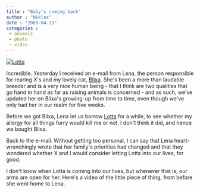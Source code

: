 ```yaml
---
title : "Baby’s coming back"
author : "Niklas"
date : "2009-04-23"
categories : 
 - animals
 - photo
 - video
---
```


[![Lotta](http://farm4.static.flickr.com/3086/3192545802_c74b6a4fff.jpg)](http://www.flickr.com/photos/pivic/3192545802)

Incredible. Yesterday I received an e-mail from Lena, the person responsible for rearing X's and my lovely cat, [Blixa](http://www.flickr.com/photos/pivic/3459647663). She's been a more than laudable breeder and is a very nice human being - that I think are two qualities that go hand in hand as far as raising animals is concerned - and as such, we've updated her on Blixa's growing-up from time to time, even though we've only had her in our realm for five weeks.

Before we got Blixa, Lena let us borrow [Lotta](http://www.flickr.com/photos/pivic/2944282695) for a while, to see whether my allergy for all things furry would kill me or not. I don't think it did, and hence we bought Blixa.

Back to the e-mail. Without getting too personal, I can say that Lena heart-wrenchingly wrote that her family's priorities had changed and that they wondered whether X and I would consider letting Lotta into our lives, for good.

I don't know when Lotta is coming into our lives, but whenever that is, our arms are open for her. Here's a video of the little piece of thing, from before she went home to Lena.
